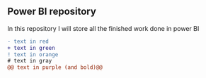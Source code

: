 ## Power BI repository

In this repository I will store all the finished work done in power BI


```diff
- text in red
+ text in green
! text in orange
# text in gray
@@ text in purple (and bold)@@
```
